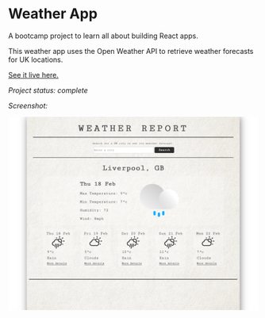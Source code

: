 # Weather App

A bootcamp project to learn all about building React apps.

This weather app uses the Open Weather API to retrieve weather forecasts for UK locations.

[See it live here.](https://weather-app-6q4mls2yt.vercel.app/)


*Project status: complete*
  
  
*Screenshot:*

<img src="images-readme/weather-app-scrnsht.png" />



